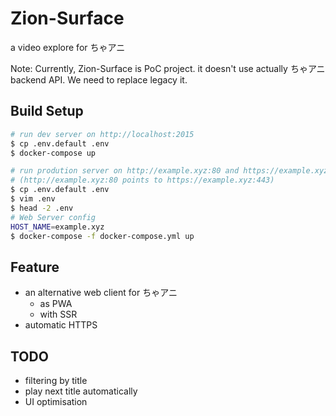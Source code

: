 # Zion-Surface

a video explore for ちゃアニ

Note: Currently, Zion-Surface is PoC project. it doesn't use actually ちゃアニ backend API. We need to replace legacy it.

## Build Setup
``` bash
# run dev server on http://localhost:2015
$ cp .env.default .env
$ docker-compose up

# run prodution server on http://example.xyz:80 and https://example.xyz:443
# (http://example.xyz:80 points to https://example.xyz:443)
$ cp .env.default .env
$ vim .env
$ head -2 .env
# Web Server config
HOST_NAME=example.xyz
$ docker-compose -f docker-compose.yml up
```

## Feature
- an alternative web client for ちゃアニ
    - as PWA
    - with SSR
- automatic HTTPS

## TODO
- filtering by title
- play next title automatically
- UI optimisation

